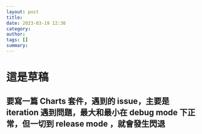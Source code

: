 ```yaml
---
layout: post
title: 
date: 2023-03-19 12:30
category: 
author: 
tags: []
summary: 
---
```


# 這是草稿

## 要寫一篇 Charts 套件，遇到的 issue，主要是 iteration 遇到問題，最大和最小在 debug mode 下正常，但一切到 release mode ，就會發生閃退

